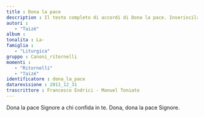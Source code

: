 ```yaml
--- 
title : Dona la pace
description : Il testo completo di accordi di Dona la pace. Inseriscila nel tuo canzoniere!
autori : 
   - "Taizé"
album : 
tonalita : La-
famiglia : 
   - "Liturgica"
gruppo : Canoni_ritornelli
momenti : 
   - "Ritornelli"
   - "Taizé"
identificatore : dona_la_pace
datarevisione : 2011_12_31
trascrittore : Francesco Endrici - Manuel Toniato
--- 
```




Dona la pace Signore a chi confida in te.
Dona, dona la pace Signore. 


